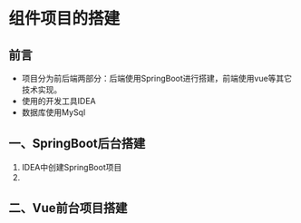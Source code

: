 # 组件项目的搭建

## 前言

  -	 项目分为前后端两部分：后端使用SpringBoot进行搭建，前端使用vue等其它技术实现。
  -	 使用的开发工具IDEA
  -	 数据库使用MySql

## 一、SpringBoot后台搭建

1. IDEA中创建SpringBoot项目
2. 

## 二、Vue前台项目搭建







